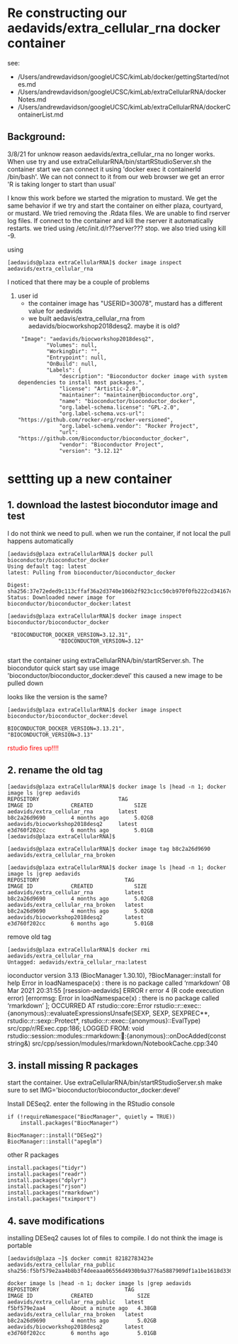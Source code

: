 # Re constructing our aedavids/extra_cellular_rna docker container
see: 
- /Users/andrewdavidson/googleUCSC/kimLab/docker/gettingStarted/notes.md
- /Users/andrewdavidson/googleUCSC/kimLab/extraCellularRNA/dockerNotes.md
- /Users/andrewdavidson/googleUCSC/kimLab/extraCellularRNA/dockerContainerList.md


## Background:

3/8/21 for unknow reason aedavids/extra_cellular_rna no longer works. When use try and use extraCellularRNA/bin/startRStudioServer.sh the container start we can connect it using 'docker exec it containerId /bin/bash'. We can not connect to it from our web browser we get an error 'R is taking longer to start than usual'

I know this work before we started the migration to mustard. We get the same behavior if we try and start the container on either plaza, courtyard, or mustard. We tried removing the .Rdata files. We are unable to find rserver log files. If connect to the container and kill the rserver it automatically restarts. we tried using /etc/init.d/r??server??? stop. we also tried using kill -9.

using 

```
[aedavids@plaza extraCellularRNA]$ docker image inspect aedavids/extra_cellular_rna

```

I noticed that there may be a couple of problems

1. user id
   - the container image has "USERID=30078", mustard has a different value for aedavids
   - we built aedavis/extra_cellular_rna from aedavids/biocworkshop2018desq2. maybe it is old?
   ```
    "Image": "aedavids/biocworkshop2018desq2",
            "Volumes": null,
            "WorkingDir": "",
            "Entrypoint": null,
            "OnBuild": null,
            "Labels": {
                "description": "Bioconductor docker image with system dependencies to install most packages.",
                "license": "Artistic-2.0",
                "maintainer": "maintainer@bioconductor.org",
                "name": "bioconductor/bioconductor_docker",
                "org.label-schema.license": "GPL-2.0",
                "org.label-schema.vcs-url": "https://github.com/rocker-org/rocker-versioned",
                "org.label-schema.vendor": "Rocker Project",
                "url": "https://github.com/Bioconductor/bioconductor_docker",
                "vendor": "Bioconductor Project",
                "version": "3.12.12"
   ```

# settting up a new container

## 1. download the lastest biocondutor image and test

I do not think we need to pull. when we run the container, if not local the pull happens automatically
```
[aedavids@plaza extraCellularRNA]$ docker pull bioconductor/bioconductor_docker
Using default tag: latest
latest: Pulling from bioconductor/bioconductor_docker

Digest: sha256:37e72eded9c113cffaf36a2d3740e106b2f923c1cc50cb970f0fb222cd34167e
Status: Downloaded newer image for bioconductor/bioconductor_docker:latest
```

```
[aedavids@plaza extraCellularRNA]$ docker image inspect bioconductor/bioconductor_docker

 "BIOCONDUCTOR_DOCKER_VERSION=3.12.31",
                "BIOCONDUCTOR_VERSION=3.12"
                
```

start the container using extraCellularRNA/bin/startRServer.sh. The biocondutor quick start say use image 'bioconductor/bioconductor_docker:devel' this caused a new image to be pulled down

looks like the version is the same?
```
[aedavids@plaza extraCellularRNA]$ docker image inspect bioconductor/bioconductor_docker:devel

BIOCONDUCTOR_DOCKER_VERSION=3.13.21",
"BIOCONDUCTOR_VERSION=3.13"

```

<span style="color:red"> rstudio fires up!!!!</span>


## 2. rename the old tag

```
[aedavids@plaza extraCellularRNA]$ docker image ls |head -n 1; docker image ls |grep aedavids
REPOSITORY                         TAG                                 IMAGE ID            CREATED             SIZE
aedavids/extra_cellular_rna        latest                              b8c2a26d9690        4 months ago        5.02GB
aedavids/biocworkshop2018desq2     latest                              e3d760f202cc        6 months ago        5.01GB
[aedavids@plaza extraCellularRNA]$ 
```


```
[aedavids@plaza extraCellularRNA]$ docker image tag b8c2a26d9690  aedavids/extra_cellular_rna_broken
```

```
[aedavids@plaza extraCellularRNA]$ docker image ls |head -n 1; docker image ls |grep aedavids
REPOSITORY                           TAG                                 IMAGE ID            CREATED             SIZE
aedavids/extra_cellular_rna          latest                              b8c2a26d9690        4 months ago        5.02GB
aedavids/extra_cellular_rna_broken   latest                              b8c2a26d9690        4 months ago        5.02GB
aedavids/biocworkshop2018desq2       latest                              e3d760f202cc        6 months ago        5.01GB
```

remove old tag
```
[aedavids@plaza extraCellularRNA]$ docker rmi aedavids/extra_cellular_rna
Untagged: aedavids/extra_cellular_rna:latest

```

ioconductor version 3.13 (BiocManager 1.30.10), ?BiocManager::install for help
Error in loadNamespace(x) : there is no package called ‘rmarkdown’
08 Mar 2021 20:31:55 [rsession-aedavids] ERROR r error 4 (R code execution error) [errormsg: Error in loadNamespace(x) : there is no package called ‘rmarkdown’
]; OCCURRED AT rstudio::core::Error rstudio::r::exec::{anonymous}::evaluateExpressionsUnsafe(SEXP, SEXP, SEXPREC**, rstudio::r::sexp::Protect*, rstudio::r::exec::{anonymous}::EvalType) src/cpp/r/RExec.cpp:186; LOGGED FROM: void rstudio::session::modules::rmarkdown::notebook::{anonymous}::onDocAdded(const string&) src/cpp/session/modules/rmarkdown/NotebookCache.cpp:340


## 3. install missing R packages

start the container. Use extraCellularRNA/bin/startRStudioServer.sh make sure to set IMG='bioconductor/bioconductor_docker:devel'

Install DESeq2. enter the following in the RStudio console
```
if (!requireNamespace("BiocManager", quietly = TRUE))
    install.packages("BiocManager")

BiocManager::install("DESeq2")
BiocManager::install("apeglm")
```

other R packages
```
install.packages("tidyr")
install.packages("readr")
install.packages("dplyr")
install.packages("rjson")
install.packages("rmarkdown")
install.packages("tximport")
```

## 4. save modifications

installing DESeq2 causes lot of files to compile. I do not think the image is portable
```
[aedavids@plaza ~]$ docker commit 82182783423e aedavids/extra_cellular_rna_public
sha256:f5bf579e2aa4b8b3f4deeaaa06556d4930b9a3776a5887909df1a1be1618d336
```

```
docker image ls |head -n 1; docker image ls |grep aedavids
REPOSITORY                           TAG                                 IMAGE ID            CREATED              SIZE
aedavids/extra_cellular_rna_public   latest                              f5bf579e2aa4        About a minute ago   4.38GB
aedavids/extra_cellular_rna_broken   latest                              b8c2a26d9690        4 months ago         5.02GB
aedavids/biocworkshop2018desq2       latest                              e3d760f202cc        6 months ago         5.01GB
```
